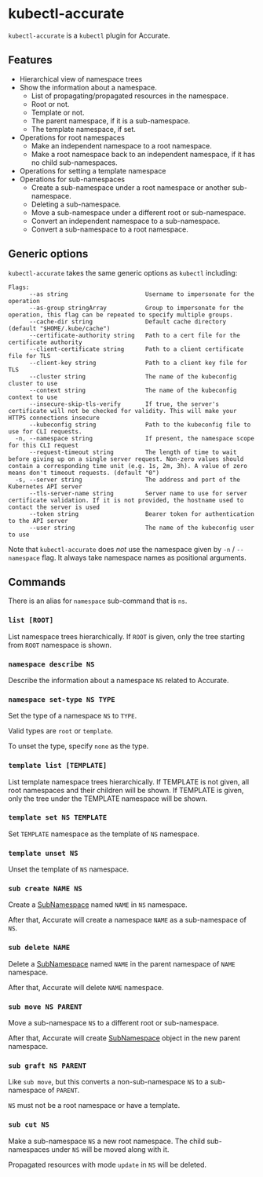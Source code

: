 # kubectl-accurate

`kubectl-accurate` is a `kubectl` plugin for Accurate.

## Features

- Hierarchical view of namespace trees
- Show the information about a namespace.
    - List of propagating/propagated resources in the namespace.
    - Root or not.
    - Template or not.
    - The parent namespace, if it is a sub-namespace.
    - The template namespace, if set.
- Operations for root namespaces
    - Make an independent namespace to a root namespace.
    - Make a root namespace back to an independent namespace, if it has no child sub-namespaces.
- Operations for setting a template namespace
- Operations for sub-namespaces
    - Create a sub-namespace under a root namespace or another sub-namespace.
    - Deleting a sub-namespace.
    - Move a sub-namespace under a different root or sub-namespace.
    - Convert an independent namespace to a sub-namespace.
    - Convert a sub-namespace to a root namespace.

## Generic options

`kubectl-accurate` takes the same generic options as `kubectl` including:

```
Flags:
      --as string                      Username to impersonate for the operation
      --as-group stringArray           Group to impersonate for the operation, this flag can be repeated to specify multiple groups.
      --cache-dir string               Default cache directory (default "$HOME/.kube/cache")
      --certificate-authority string   Path to a cert file for the certificate authority
      --client-certificate string      Path to a client certificate file for TLS
      --client-key string              Path to a client key file for TLS
      --cluster string                 The name of the kubeconfig cluster to use
      --context string                 The name of the kubeconfig context to use
      --insecure-skip-tls-verify       If true, the server's certificate will not be checked for validity. This will make your HTTPS connections insecure
      --kubeconfig string              Path to the kubeconfig file to use for CLI requests.
  -n, --namespace string               If present, the namespace scope for this CLI request
      --request-timeout string         The length of time to wait before giving up on a single server request. Non-zero values should contain a corresponding time unit (e.g. 1s, 2m, 3h). A value of zero means don't timeout requests. (default "0")
  -s, --server string                  The address and port of the Kubernetes API server
      --tls-server-name string         Server name to use for server certificate validation. If it is not provided, the hostname used to contact the server is used
      --token string                   Bearer token for authentication to the API server
      --user string                    The name of the kubeconfig user to use
```

Note that `kubectl-accurate` does _not_ use the namespace given by `-n` / `--namespace` flag.
It always take namespace names as positional arguments.

## Commands

There is an alias for `namespace` sub-command that is `ns`.

### `list [ROOT]`

List namespace trees hierarchically.
If `ROOT` is given, only the tree starting from `ROOT` namespace is shown.

### `namespace describe NS`

Describe the information about a namespace `NS` related to Accurate.

### `namespace set-type NS TYPE`

Set the type of a namespace `NS` to `TYPE`.

Valid types are `root` or `template`.

To unset the type, specify `none` as the type.

### `template list [TEMPLATE]`

List template namespace trees hierarchically.
If TEMPLATE is not given, all root namespaces and their children will be shown.
If TEMPLATE is given, only the tree under the TEMPLATE namespace will be shown.

### `template set NS TEMPLATE`

Set `TEMPLATE` namespace as the template of `NS` namespace.

### `template unset NS`

Unset the template of `NS` namespace.

### `sub create NAME NS`

Create a [SubNamespace][] named `NAME` in `NS` namespace.

After that, Accurate will create a namespace `NAME` as a sub-namespace of `NS`.

### `sub delete NAME`

Delete a [SubNamespace][] named `NAME` in the parent namespace of `NAME` namespace.

After that, Accurate will delete `NAME` namespace.

### `sub move NS PARENT`

Move a sub-namespace `NS` to a different root or sub-namespace.

After that, Accurate will create [SubNamespace][] object in the new parent namespace.

### `sub graft NS PARENT`

Like `sub move`, but this converts a non-sub-namespace `NS` to a sub-namespace of `PARENT`.

`NS` must not be a root namespace or have a template.

### `sub cut NS`

Make a sub-namespace `NS` a new root namespace.
The child sub-namespaces under `NS` will be moved along with it.

Propagated resources with mode `update` in `NS` will be deleted.

[SubNamespace]: ./crd_subnamespace.md
